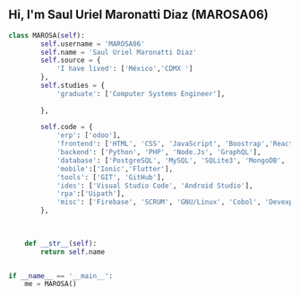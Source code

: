 <!--### Hi there 👋

<!--
**chudacontreras/chudacontreras** is a ✨ _special_ ✨ repository because its `README.md` (this file) appears on your GitHub profile.

Here are some ideas to get you started:

- 🔭 I’m currently working on ...
- 🌱 I’m currently learning ...
- 👯 I’m looking to collaborate on ...
- 🤔 I’m looking for help with ...
- 💬 Ask me about ...
- 📫 How to reach me: ...
- 😄 Pronouns: ...
- ⚡ Fun fact: ...
-->
## Hi, I'm Saul Uriel Maronatti Diaz (MAROSA06)
```python
class MAROSA(self):
        self.username = 'MAROSA06'
        self.name = 'Saul Uriel Maronatti Diaz'
        self.source = {
            'I have lived': ['México','CDMX ']         
        },
        self.studies = {
            'graduate': ['Computer Systems Engineer'],
            
        },
       
        self.code = {
            'erp': ['odoo'],
            'frontend': ['HTML', 'CSS', 'JavaScript', 'Boostrap','React', 'Angular'],
            'backend': ['Python', 'PHP', 'Node.Js', 'GraphQL'],
            'database': ['PostgreSQL', 'MySQL', 'SQLite3', 'MongoDB', 'SQLServer'],
            'mobile':['Ionic','Flutter'],
            'tools': ['GIT', 'GitHub'],
            'ides': ['Visual Studio Code', 'Android Studio'],
            'rpa':['Uipath'],
            'misc': ['Firebase', 'SCRUM', 'GNU/Linux', 'Cobol', 'Devexpress', 'C#']
        },
  
        

    def __str__(self):
        return self.name


if __name__ == '__main__':
    me = MAROSA()
